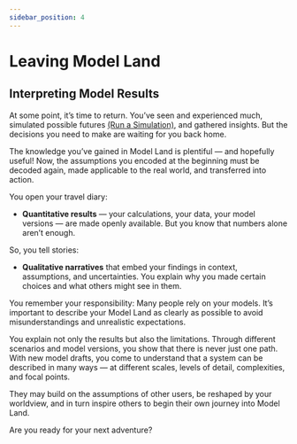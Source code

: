```yaml
---
sidebar_position: 4
---
```


# Leaving Model Land

## Interpreting Model Results

At some point, it’s time to return.  You’ve seen and experienced much, simulated possible futures [(Run a Simulation)](../Simulation%20durchführen.md), and gathered insights.  But the decisions you need to make are waiting for you back home.  

The knowledge you’ve gained in Model Land is plentiful — and hopefully useful!  Now, the assumptions you encoded at the beginning must be decoded again, made applicable to the real world, and transferred into action.

You open your travel diary:

- **Quantitative results** — your calculations, your data, your model versions — are made openly available. But you know that numbers alone aren’t enough.

So, you tell stories:

- **Qualitative narratives** that embed your findings in context, assumptions, and uncertainties. You explain why you made certain choices and what others might see in them.

You remember your responsibility:  Many people rely on your models.  It’s important to describe your Model Land as clearly as possible to avoid misunderstandings and unrealistic expectations.

You explain not only the results but also the limitations.  Through different scenarios and model versions, you show that there is never just one path.
With new model drafts, you come to understand that a system can be described in many ways — at different scales, levels of detail, complexities, and focal points.  

They may build on the assumptions of other users, be reshaped by your worldview, and in turn inspire others to begin their own journey into Model Land.

Are you ready for your next adventure?
